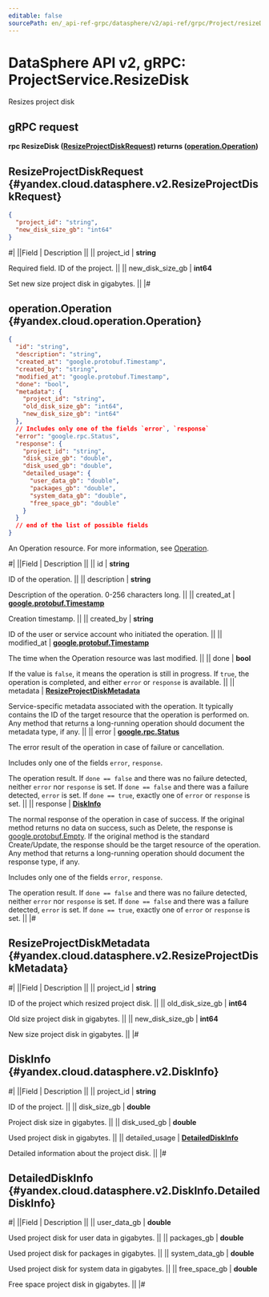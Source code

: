 ```yaml
---
editable: false
sourcePath: en/_api-ref-grpc/datasphere/v2/api-ref/grpc/Project/resizeDisk.md
---
```


# DataSphere API v2, gRPC: ProjectService.ResizeDisk

Resizes project disk

## gRPC request

**rpc ResizeDisk ([ResizeProjectDiskRequest](#yandex.cloud.datasphere.v2.ResizeProjectDiskRequest)) returns ([operation.Operation](#yandex.cloud.operation.Operation))**

## ResizeProjectDiskRequest {#yandex.cloud.datasphere.v2.ResizeProjectDiskRequest}

```json
{
  "project_id": "string",
  "new_disk_size_gb": "int64"
}
```

#|
||Field | Description ||
|| project_id | **string**

Required field. ID of the project. ||
|| new_disk_size_gb | **int64**

Set new size project disk in gigabytes. ||
|#

## operation.Operation {#yandex.cloud.operation.Operation}

```json
{
  "id": "string",
  "description": "string",
  "created_at": "google.protobuf.Timestamp",
  "created_by": "string",
  "modified_at": "google.protobuf.Timestamp",
  "done": "bool",
  "metadata": {
    "project_id": "string",
    "old_disk_size_gb": "int64",
    "new_disk_size_gb": "int64"
  },
  // Includes only one of the fields `error`, `response`
  "error": "google.rpc.Status",
  "response": {
    "project_id": "string",
    "disk_size_gb": "double",
    "disk_used_gb": "double",
    "detailed_usage": {
      "user_data_gb": "double",
      "packages_gb": "double",
      "system_data_gb": "double",
      "free_space_gb": "double"
    }
  }
  // end of the list of possible fields
}
```

An Operation resource. For more information, see [Operation](/docs/api-design-guide/concepts/operation).

#|
||Field | Description ||
|| id | **string**

ID of the operation. ||
|| description | **string**

Description of the operation. 0-256 characters long. ||
|| created_at | **[google.protobuf.Timestamp](https://developers.google.com/protocol-buffers/docs/reference/google.protobuf#timestamp)**

Creation timestamp. ||
|| created_by | **string**

ID of the user or service account who initiated the operation. ||
|| modified_at | **[google.protobuf.Timestamp](https://developers.google.com/protocol-buffers/docs/reference/google.protobuf#timestamp)**

The time when the Operation resource was last modified. ||
|| done | **bool**

If the value is `false`, it means the operation is still in progress.
If `true`, the operation is completed, and either `error` or `response` is available. ||
|| metadata | **[ResizeProjectDiskMetadata](#yandex.cloud.datasphere.v2.ResizeProjectDiskMetadata)**

Service-specific metadata associated with the operation.
It typically contains the ID of the target resource that the operation is performed on.
Any method that returns a long-running operation should document the metadata type, if any. ||
|| error | **[google.rpc.Status](https://cloud.google.com/tasks/docs/reference/rpc/google.rpc#status)**

The error result of the operation in case of failure or cancellation.

Includes only one of the fields `error`, `response`.

The operation result.
If `done == false` and there was no failure detected, neither `error` nor `response` is set.
If `done == false` and there was a failure detected, `error` is set.
If `done == true`, exactly one of `error` or `response` is set. ||
|| response | **[DiskInfo](#yandex.cloud.datasphere.v2.DiskInfo)**

The normal response of the operation in case of success.
If the original method returns no data on success, such as Delete,
the response is [google.protobuf.Empty](https://developers.google.com/protocol-buffers/docs/reference/google.protobuf#google.protobuf.Empty).
If the original method is the standard Create/Update,
the response should be the target resource of the operation.
Any method that returns a long-running operation should document the response type, if any.

Includes only one of the fields `error`, `response`.

The operation result.
If `done == false` and there was no failure detected, neither `error` nor `response` is set.
If `done == false` and there was a failure detected, `error` is set.
If `done == true`, exactly one of `error` or `response` is set. ||
|#

## ResizeProjectDiskMetadata {#yandex.cloud.datasphere.v2.ResizeProjectDiskMetadata}

#|
||Field | Description ||
|| project_id | **string**

ID of the project which resized project disk. ||
|| old_disk_size_gb | **int64**

Old size project disk in gigabytes. ||
|| new_disk_size_gb | **int64**

New size project disk in gigabytes. ||
|#

## DiskInfo {#yandex.cloud.datasphere.v2.DiskInfo}

#|
||Field | Description ||
|| project_id | **string**

ID of the project. ||
|| disk_size_gb | **double**

Project disk size in gigabytes. ||
|| disk_used_gb | **double**

Used project disk in gigabytes. ||
|| detailed_usage | **[DetailedDiskInfo](#yandex.cloud.datasphere.v2.DiskInfo.DetailedDiskInfo)**

Detailed information about the project disk. ||
|#

## DetailedDiskInfo {#yandex.cloud.datasphere.v2.DiskInfo.DetailedDiskInfo}

#|
||Field | Description ||
|| user_data_gb | **double**

Used project disk for user data in gigabytes. ||
|| packages_gb | **double**

Used project disk for packages in gigabytes. ||
|| system_data_gb | **double**

Used project disk for system data in gigabytes. ||
|| free_space_gb | **double**

Free space project disk in gigabytes. ||
|#